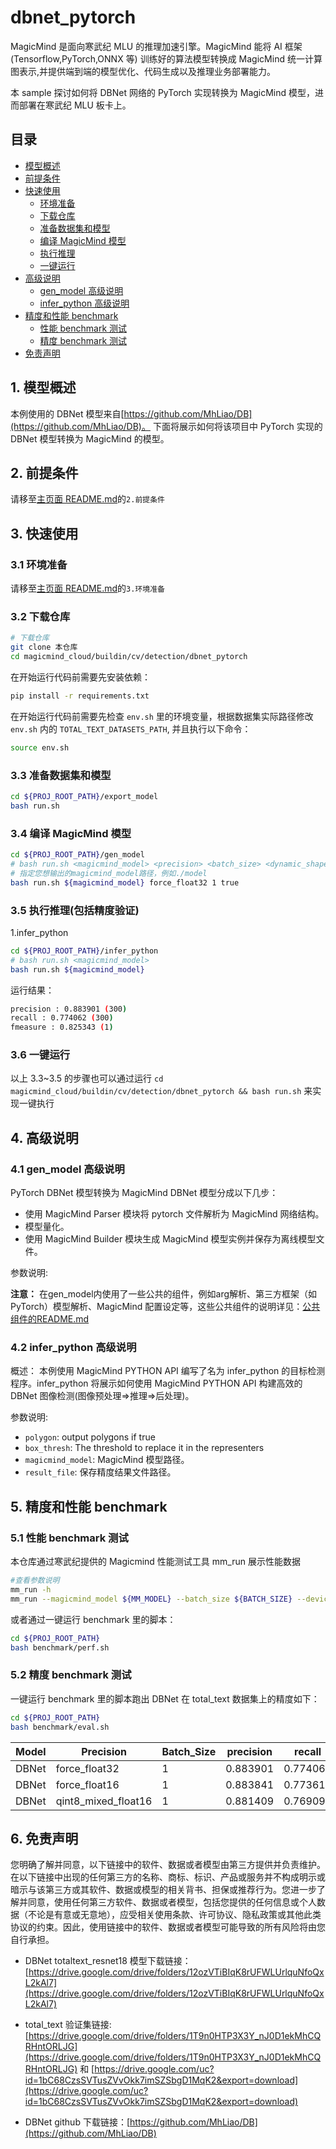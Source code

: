 # dbnet_pytorch

MagicMind 是面向寒武纪 MLU 的推理加速引擎。MagicMind 能将 AI 框架(Tensorflow,PyTorch,ONNX 等) 训练好的算法模型转换成 MagicMind 统一计算图表示,并提供端到端的模型优化、代码生成以及推理业务部署能力。

本 sample 探讨如何将 DBNet 网络的 PyTorch 实现转换为 MagicMind 模型，进而部署在寒武纪 MLU 板卡上。

## 目录

- [模型概述](#1-模型概述)
- [前提条件](#2-前提条件)
- [快速使用](#3-快速使用)
  - [环境准备](#31-环境准备)
  - [下载仓库](#32-下载仓库)
  - [准备数据集和模型](#33-准备数据集和模型)
  - [编译 MagicMind 模型](#34-编译-magicmind-模型)
  - [执行推理](#35-执行推理)
  - [一键运行](#36-一键运行)
- [高级说明](#4高级说明)
  - [gen_model 高级说明](#41-gen_model-高级说明)
  - [infer_python 高级说明](#42-infer_python-高级说明)
- [精度和性能 benchmark](#5-精度和性能-benchmark)
  - [性能 benchmark 测试](#51-性能-benchmark-测试)
  - [精度 benchmark 测试](#52-精度-benchmark-测试)
- [免责声明](#6-免责声明)

## 1. 模型概述

本例使用的 DBNet 模型来自[https://github.com/MhLiao/DB](https://github.com/MhLiao/DB)。
下面将展示如何将该项目中 PyTorch 实现的 DBNet 模型转换为 MagicMind 的模型。

## 2. 前提条件

请移至[主页面 README.md](../../../../README.md)的`2.前提条件`

## 3. 快速使用

### 3.1 环境准备

请移至[主页面 README.md](../../../../README.md)的`3.环境准备`

### 3.2 下载仓库

```bash
# 下载仓库
git clone 本仓库
cd magicmind_cloud/buildin/cv/detection/dbnet_pytorch
```

在开始运行代码前需要先安装依赖：

```bash
pip install -r requirements.txt
```

在开始运行代码前需要先检查 `env.sh` 里的环境变量，根据数据集实际路径修改 `env.sh` 内的 `TOTAL_TEXT_DATASETS_PATH`, 并且执行以下命令：

```bash
source env.sh
```

### 3.3 准备数据集和模型

```bash
cd ${PROJ_ROOT_PATH}/export_model
bash run.sh
```

### 3.4 编译 MagicMind 模型

```bash
cd ${PROJ_ROOT_PATH}/gen_model
# bash run.sh <magicmind_model> <precision> <batch_size> <dynamic_shape>
# 指定您想输出的magicmind_model路径，例如./model
bash run.sh ${magicmind_model} force_float32 1 true
```

### 3.5 执行推理(包括精度验证)

1.infer_python

```bash
cd ${PROJ_ROOT_PATH}/infer_python
# bash run.sh <magicmind_model>
bash run.sh ${magicmind_model}
```

运行结果：

```bash
precision : 0.883901 (300)
recall : 0.774062 (300)
fmeasure : 0.825343 (1)
```

### 3.6 一键运行

以上 3.3~3.5 的步骤也可以通过运行 `cd magicmind_cloud/buildin/cv/detection/dbnet_pytorch && bash run.sh` 来实现一键执行

## 4. 高级说明

### 4.1 gen_model 高级说明

PyTorch DBNet 模型转换为 MagicMind DBNet 模型分成以下几步：

- 使用 MagicMind Parser 模块将 pytorch 文件解析为 MagicMind 网络结构。
- 模型量化。
- 使用 MagicMind Builder 模块生成 MagicMind 模型实例并保存为离线模型文件。

参数说明:

**注意：**
在gen_model内使用了一些公共的组件，例如arg解析、第三方框架（如PyTorch）模型解析、MagicMind 配置设定等，这些公共组件的说明详见：[公共组件的README.md](../../../python_common/README.md)

### 4.2 infer_python 高级说明

概述：
本例使用 MagicMind PYTHON API 编写了名为 infer_python 的目标检测程序。infer_python 将展示如何使用 MagicMind PYTHON API 构建高效的 DBNet 图像检测(图像预处理=>推理=>后处理)。

参数说明:

- `polygon`: output polygons if true
- `box_thresh`: The threshold to replace it in the representers
- `magicmind_model`: MagicMind 模型路径。
- `result_file`: 保存精度结果文件路径。

## 5. 精度和性能 benchmark

### 5.1 性能 benchmark 测试

本仓库通过寒武纪提供的 Magicmind 性能测试工具 mm_run 展示性能数据

```bash
#查看参数说明
mm_run -h
mm_run --magicmind_model ${MM_MODEL} --batch_size ${BATCH_SIZE} --devices ${DEV_ID} --threads 1 --iterations 1000
```

或者通过一键运行 benchmark 里的脚本：

```bash
cd ${PROJ_ROOT_PATH}
bash benchmark/perf.sh
```

### 5.2 精度 benchmark 测试

一键运行 benchmark 里的脚本跑出 DBNet 在 total_text 数据集上的精度如下：

```bash
cd ${PROJ_ROOT_PATH}
bash benchmark/eval.sh
```

| Model | Precision           | Batch_Size | precision | recall   | fmeasure |
| ----- | ------------------- | ---------- | --------- | -------- | -------- |
| DBNet | force_float32       | 1          | 0.883901  | 0.774062 | 0.825343 |
| DBNet | force_float16       | 1          | 0.883841  | 0.773610 | 0.825060 |
| DBNet | qint8_mixed_float16 | 1          | 0.881409  | 0.769092 | 0.821429 |

## 6. 免责声明

您明确了解并同意，以下链接中的软件、数据或者模型由第三方提供并负责维护。在以下链接中出现的任何第三方的名称、商标、标识、产品或服务并不构成明示或暗示与该第三方或其软件、数据或模型的相关背书、担保或推荐行为。您进一步了解并同意，使用任何第三方软件、数据或者模型，包括您提供的任何信息或个人数据（不论是有意或无意地），应受相关使用条款、许可协议、隐私政策或其他此类协议的约束。因此，使用链接中的软件、数据或者模型可能导致的所有风险将由您自行承担。

- DBNet totaltext_resnet18 模型下载链接： [https://drive.google.com/drive/folders/12ozVTiBIqK8rUFWLUrlquNfoQxL2kAl7](https://drive.google.com/drive/folders/12ozVTiBIqK8rUFWLUrlquNfoQxL2kAl7)

- total_text 验证集链接: [https://drive.google.com/drive/folders/1T9n0HTP3X3Y_nJ0D1ekMhCQRHntORLJG](https://drive.google.com/drive/folders/1T9n0HTP3X3Y_nJ0D1ekMhCQRHntORLJG) 和 [https://drive.google.com/uc?id=1bC68CzsSVTusZVvOkk7imSZSbgD1MqK2&export=download](https://drive.google.com/uc?id=1bC68CzsSVTusZVvOkk7imSZSbgD1MqK2&export=download)

- DBNet github 下载链接：[https://github.com/MhLiao/DB](https://github.com/MhLiao/DB)
